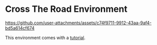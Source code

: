 # Cross The Road Environment

https://github.com/user-attachments/assets/c74f9711-9912-43aa-9af4-bd5a614cf674

This environment comes with a [tutorial](Tutorial/tutorial.md).
